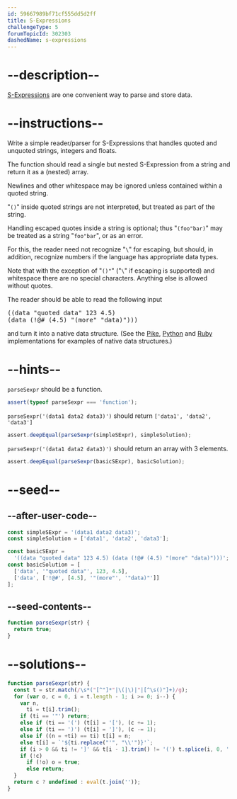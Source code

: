 ```yaml
---
id: 59667989bf71cf555dd5d2ff
title: S-Expressions
challengeType: 5
forumTopicId: 302303
dashedName: s-expressions
---
```


# --description--

[S-Expressions](https://en.wikipedia.org/wiki/S-Expression 'wp: S-Expression') are one convenient way to parse and store data.

# --instructions--

Write a simple reader/parser for S-Expressions that handles quoted and unquoted strings, integers and floats.

The function should read a single but nested S-Expression from a string and return it as a (nested) array.

Newlines and other whitespace may be ignored unless contained within a quoted string.

"`()`" inside quoted strings are not interpreted, but treated as part of the string.

Handling escaped quotes inside a string is optional; thus "`(foo"bar)`" may be treated as a string "`foo"bar`", or as an error.

For this, the reader need not recognize "<code>\\</code>" for escaping, but should, in addition, recognize numbers if the language has appropriate data types.

Note that with the exception of "`()"`" ("<code>\\</code>" if escaping is supported) and whitespace there are no special characters. Anything else is allowed without quotes.

The reader should be able to read the following input

<pre>((data "quoted data" 123 4.5)
(data (!@# (4.5) "(more" "data)")))
</pre>

and turn it into a native data structure. (See the [Pike](https://rosettacode.org/wiki/S-Expressions#Pike '#Pike'), [Python](https://rosettacode.org/wiki/S-Expressions#Python '#Python') and [Ruby](https://rosettacode.org/wiki/S-Expressions#Ruby '#Ruby') implementations for examples of native data structures.)

# --hints--

`parseSexpr` should be a function.

```js
assert(typeof parseSexpr === 'function');
```

`parseSexpr('(data1 data2 data3)')` should return `['data1', 'data2', 'data3']`

```js
assert.deepEqual(parseSexpr(simpleSExpr), simpleSolution);
```

`parseSexpr('(data1 data2 data3)')` should return an array with 3 elements.

```js
assert.deepEqual(parseSexpr(basicSExpr), basicSolution);
```

# --seed--

## --after-user-code--

```js
const simpleSExpr = '(data1 data2 data3)';
const simpleSolution = ['data1', 'data2', 'data3'];

const basicSExpr =
  '((data "quoted data" 123 4.5) (data (!@# (4.5) "(more" "data)")))';
const basicSolution = [
  ['data', '"quoted data"', 123, 4.5],
  ['data', ['!@#', [4.5], '"(more"', '"data)"']]
];
```

## --seed-contents--

```js
function parseSexpr(str) {
  return true;
}
```

# --solutions--

```js
function parseSexpr(str) {
  const t = str.match(/\s*("[^"]*"|\(|\)|"|[^\s()"]+)/g);
  for (var o, c = 0, i = t.length - 1; i >= 0; i--) {
    var n,
      ti = t[i].trim();
    if (ti == '"') return;
    else if (ti == '(') (t[i] = '['), (c += 1);
    else if (ti == ')') (t[i] = ']'), (c -= 1);
    else if ((n = +ti) == ti) t[i] = n;
    else t[i] = `'${ti.replace("'", "\\'")}'`;
    if (i > 0 && ti != ']' && t[i - 1].trim() != '(') t.splice(i, 0, ',');
    if (!c)
      if (!o) o = true;
      else return;
  }
  return c ? undefined : eval(t.join(''));
}
```

